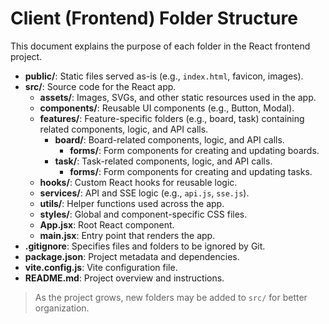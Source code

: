 # Client (Frontend) Folder Structure

This document explains the purpose of each folder in the React frontend project.

- **public/**: Static files served as-is (e.g., `index.html`, favicon, images).
- **src/**: Source code for the React app.
  - **assets/**: Images, SVGs, and other static resources used in the app.
  - **components/**: Reusable UI components (e.g., Button, Modal).
  - **features/**: Feature-specific folders (e.g., board, task) containing related components, logic, and API calls.
    - **board/**: Board-related components, logic, and API calls.
      - **forms/**: Form components for creating and updating boards.
    - **task/**: Task-related components, logic, and API calls.
      - **forms/**: Form components for creating and updating tasks.
  - **hooks/**: Custom React hooks for reusable logic.
  - **services/**: API and SSE logic (e.g., `api.js`, `sse.js`).
  - **utils/**: Helper functions used across the app.
  - **styles/**: Global and component-specific CSS files.
  - **App.jsx**: Root React component.
  - **main.jsx**: Entry point that renders the app.
- **.gitignore**: Specifies files and folders to be ignored by Git.
- **package.json**: Project metadata and dependencies.
- **vite.config.js**: Vite configuration file.
- **README.md**: Project overview and instructions.

> As the project grows, new folders may be added to `src/` for better organization.
